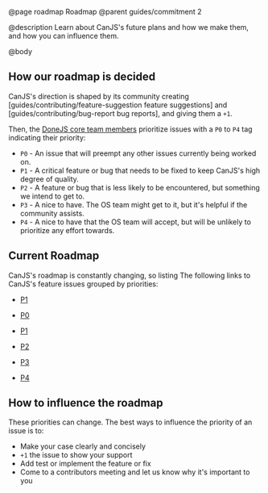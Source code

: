 @page roadmap Roadmap
@parent guides/commitment 2

@description Learn about CanJS's future plans and how we make them, and how you can influence them.

@body

## How our roadmap is decided

CanJS's direction is shaped by its community creating [guides/contributing/feature-suggestion feature suggestions] and [guides/contributing/bug-report bug reports],
and giving them a `+1`.

Then, the [DoneJS core team members](http://donejs.com/About.html#section=section_Team) prioritize
issues with a `P0` to `P4` tag indicating their priority:

- `P0` - An issue that will preempt any other issues currently being worked on.
- `P1` - A critical feature or bug that needs to be fixed to keep CanJS's high degree of quality.
- `P2` - A feature or bug that is less likely to be encountered, but something we intend to get to.
- `P3` - A nice to have. The OS team might get to it, but it's helpful if the community assists.
- `P4` - A nice to have that the OS team will accept, but will be unlikely to prioritize any effort towards.




## Current Roadmap

CanJS's roadmap is constantly changing, so listing
The following links to CanJS's feature issues grouped by priorities:

 - [P1 ](https://github.com/search?q=org%3Acanjs+label%3Aenhancement+label%3AP1&ref=searchresults&state=open&type=Issues)


- [P0](https://github.com/canjs/canjs/search?q=is%3Aopen+is%3Aissue+label%3AP0+&type=Issues)
- [P1](https://github.com/canjs/canjs/search?q=is%3Aopen+is%3Aissue+label%3AP1+&type=Issues)
- [P2](https://github.com/canjs/canjs/search?q=is%3Aopen+is%3Aissue+label%3AP2+&type=Issues)
- [P3](https://github.com/canjs/canjs/search?q=is%3Aopen+is%3Aissue+label%3AP3+&type=Issues)
- [P4](https://github.com/canjs/canjs/search?q=is%3Aopen+is%3Aissue+label%3AP4+&type=Issues)

## How to influence the roadmap



These priorities can change.  The best ways to influence the priority of an issue is to:

 - Make your case clearly and concisely
 - `+1` the issue to show your support
 - Add test or implement the feature or fix
 - Come to a contributors meeting and let us know why it's important to you
